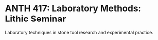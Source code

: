 # ANTH 417: Laboratory Methods: Lithic Seminar

Laboratory techniques in stone tool research and experimental practice.